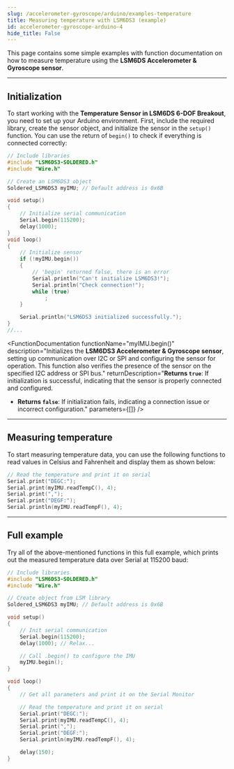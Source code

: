 ```yaml
---
slug: /accelerometer-gyroscope/arduino/examples-temperature 
title: Measuring temperature with LSM6DS3 (example)
id: accelerometer-gyroscope-arduino-4 
hide_title: False
---
```


This page contains some simple examples with function documentation on how to measure temperature using the **LSM6DS Accelerometer & Gyroscope sensor**.

---

## Initialization

To start working with the **Temperature Sensor in LSM6DS 6-DOF Breakout**, you need to set up your Arduino environment. First, include the required library, create the sensor object, and initialize the sensor in the `setup()` function. You can use the return of `begin()` to check if everything is connected correctly:

```cpp
// Include libraries
#include "LSM6DS3-SOLDERED.h"
#include "Wire.h"

// Create an LSM6DS3 object
Soldered_LSM6DS3 myIMU; // Default address is 0x6B

void setup()
{
    // Initialize serial communication
    Serial.begin(115200);
    delay(1000); 
}
void loop()
{
    // Initialize sensor
    if (!myIMU.begin())
    {
        // 'begin' returned false, there is an error
        Serial.println("Can't initialize LSM6DS3!");
        Serial.println("Check connection!");
        while (true)
            ;
    }

    Serial.println("LSM6DS3 initialized successfully.");
}
//...
```

<FunctionDocumentation
  functionName="myIMU.begin()"
  description="Initializes the **LSM6DS3 Accelerometer & Gyroscope sensor**, setting up communication over I2C or SPI and configuring the sensor for operation. This function also verifies the presence of the sensor on the specified I2C address or SPI bus."
  returnDescription="**Returns `true`**: If initialization is successful, indicating that the sensor is properly connected and configured.
- **Returns `false`**: If initialization fails, indicating a connection issue or incorrect configuration."
  parameters={[]}
/>

---

## Measuring temperature

To start measuring temperature data, you can use the following functions to read values in Celsius and Fahrenheit and display them as shown below:

```cpp
// Read the temperature and print it on serial
Serial.print("DEGC:");
Serial.print(myIMU.readTempC(), 4);
Serial.print(",");
Serial.print("DEGF:");
Serial.println(myIMU.readTempF(), 4);
```

<FunctionDocumentation
  functionName="myIMU.readTemp*()"
  description="Reads the temperature value from the LSM6DS3 sensor in Celsius (`readTempC`) or Fahrenheit (`readTempF`)."
  returnDescription="Returns a floating-point number representing the temperature in degrees Celsius or Fahrenheit."
  parameters={[]}
/>

---

## Full example

Try all of the above-mentioned functions in this full example, which prints out the measured temperature data over Serial at 115200 baud:

```cpp
// Include libraries
#include "LSM6DS3-SOLDERED.h"
#include "Wire.h"

// Create object from LSM library
Soldered_LSM6DS3 myIMU; // Default address is 0x6B

void setup()
{
    // Init serial communication
    Serial.begin(115200);
    delay(1000); // Relax...

    // Call .begin() to configure the IMU
    myIMU.begin();
}

void loop()
{
    // Get all parameters and print it on the Serial Monitor

    // Read the temperature and print it on serial
    Serial.print("DEGC:");
    Serial.print(myIMU.readTempC(), 4);
    Serial.print(",");
    Serial.print("DEGF:");
    Serial.println(myIMU.readTempF(), 4);

    delay(150);
}
```
<QuickLink 
  title="minimalistExample.ino" 
  description="Most basic example of use. Example using the LSM6DS3 with basic settings"
  url="https://github.com/SolderedElectronics/Soldered-LSM6DS3-Arduino-Library/blob/main/examples/MinimalistExample/MinimalistExample.ino" 
/>